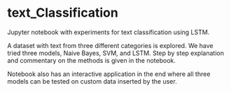 # text_Classification
Jupyter notebook with experiments for text classification using LSTM.

A dataset with text from three different categories is explored. We have tried three models, Naive Bayes, SVM, and LSTM. Step by step explanation and commentary on the methods is given in the notebook.

Notebook also has an interactive application in the end where all three models can be tested on custom data inserted by the user.
